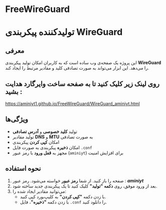 # FreeWireGuard
# تولیدکننده پیکربندی WireGuard

## معرفی
این پروژه یک صفحه‌ی وب ساده است که به کاربران امکان تولید پیکربندی **WireGuard** را می‌دهد. این ابزار می‌تواند به صورت تصادفی کلید و مقادیر مرتبط را ایجاد کند.

## روی لینک زیر کلیک کنید تا به صفحه ساخت وایرگارد هدایت بشید :
https://aminiyt1.github.io/FreeWireGuard/WireGuard_aminiyt.html


## ویژگی‌ها
- تولید **کلید خصوصی** و **آدرس تصادفی**
- تولید مقادیر **DNS** و **MTU** به صورت تصادفی
- امکان **کپی کردن** پیکربندی
- امکان **ذخیره** پیکربندی به صورت فایل `.conf`
- مجهز به **قفل ورود** با رمز عبور (`aminiyt`) برای افزایش امنیت

## نحوه استفاده
1. صفحه را باز کنید. از شما **رمز عبور** خواسته می‌شود. رمز عبور : ***aminiyt***
2. بعد از ورود موفق، روی **دکمه "تولید"** کلیک کنید تا یک پیکربندی جدید ساخته شود.
3. می‌توانید مقادیر ایجاد شده را:
   - با زدن دکمه **"کپی کردن"** به کلیپ‌بورد کپی کنید.
   - با زدن دکمه **"ذخیره"**، فایل `.conf` را دانلود کنید.



